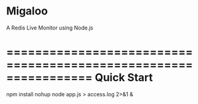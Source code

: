 Migaloo
=======

A Redis Live Monitor using Node.js

================================================================
Quick Start
================================================================

npm   install
nohup node app.js > access.log 2>&1 & 
